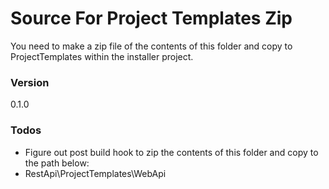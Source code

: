 # Source For Project Templates Zip

You need to make a zip file of the contents of this folder and copy to ProjectTemplates within the installer project.

### Version
0.1.0

### Todos

 - Figure out post build hook to zip the contents of this folder and copy to the path below:
 - RestApi\ProjectTemplates\WebApi
 
